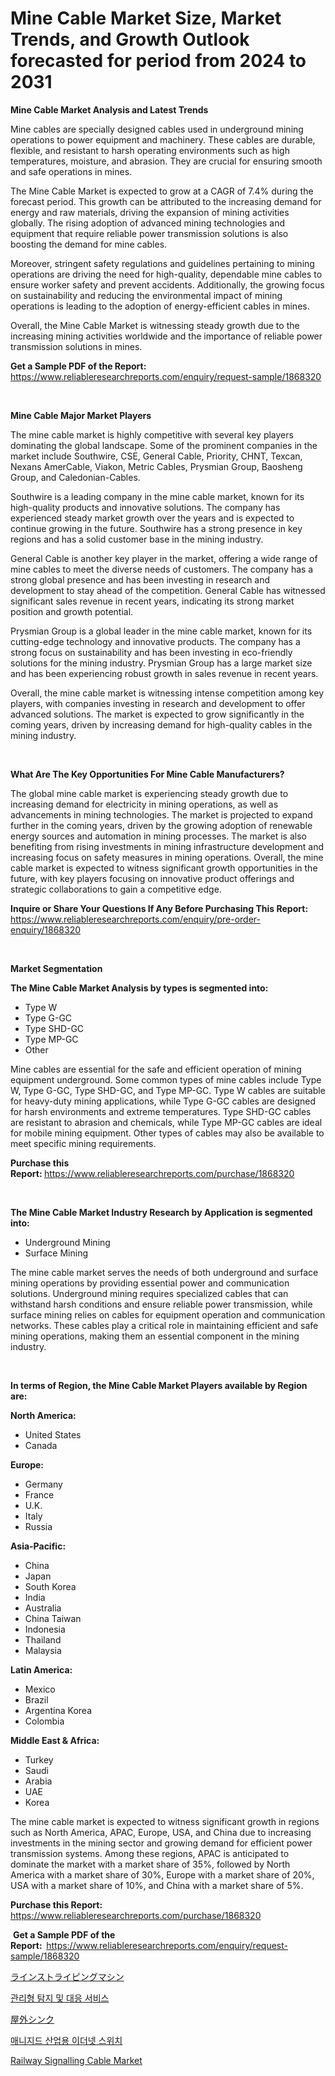 <p><h1>Mine Cable Market Size, Market Trends, and Growth Outlook forecasted for period from 2024 to 2031</h1></p><p><strong>Mine Cable Market Analysis and Latest Trends</strong></p>
<p><p>Mine cables are specially designed cables used in underground mining operations to power equipment and machinery. These cables are durable, flexible, and resistant to harsh operating environments such as high temperatures, moisture, and abrasion. They are crucial for ensuring smooth and safe operations in mines.</p><p>The Mine Cable Market is expected to grow at a CAGR of 7.4% during the forecast period. This growth can be attributed to the increasing demand for energy and raw materials, driving the expansion of mining activities globally. The rising adoption of advanced mining technologies and equipment that require reliable power transmission solutions is also boosting the demand for mine cables.</p><p>Moreover, stringent safety regulations and guidelines pertaining to mining operations are driving the need for high-quality, dependable mine cables to ensure worker safety and prevent accidents. Additionally, the growing focus on sustainability and reducing the environmental impact of mining operations is leading to the adoption of energy-efficient cables in mines.</p><p>Overall, the Mine Cable Market is witnessing steady growth due to the increasing mining activities worldwide and the importance of reliable power transmission solutions in mines.</p></p>
<p><strong>Get a Sample PDF of the Report:&nbsp;</strong> <a href="https://www.reliableresearchreports.com/enquiry/request-sample/1868320">https://www.reliableresearchreports.com/enquiry/request-sample/1868320</a></p>
<p>&nbsp;</p>
<p><strong>Mine Cable Major Market Players</strong></p>
<p><p>The mine cable market is highly competitive with several key players dominating the global landscape. Some of the prominent companies in the market include Southwire, CSE, General Cable, Priority, CHNT, Texcan, Nexans AmerCable, Viakon, Metric Cables, Prysmian Group, Baosheng Group, and Caledonian-Cables.</p><p>Southwire is a leading company in the mine cable market, known for its high-quality products and innovative solutions. The company has experienced steady market growth over the years and is expected to continue growing in the future. Southwire has a strong presence in key regions and has a solid customer base in the mining industry.</p><p>General Cable is another key player in the market, offering a wide range of mine cables to meet the diverse needs of customers. The company has a strong global presence and has been investing in research and development to stay ahead of the competition. General Cable has witnessed significant sales revenue in recent years, indicating its strong market position and growth potential.</p><p>Prysmian Group is a global leader in the mine cable market, known for its cutting-edge technology and innovative products. The company has a strong focus on sustainability and has been investing in eco-friendly solutions for the mining industry. Prysmian Group has a large market size and has been experiencing robust growth in sales revenue in recent years.</p><p>Overall, the mine cable market is witnessing intense competition among key players, with companies investing in research and development to offer advanced solutions. The market is expected to grow significantly in the coming years, driven by increasing demand for high-quality cables in the mining industry.</p></p>
<p>&nbsp;</p>
<p><strong>What Are The Key Opportunities For Mine Cable Manufacturers?</strong></p>
<p><p>The global mine cable market is experiencing steady growth due to increasing demand for electricity in mining operations, as well as advancements in mining technologies. The market is projected to expand further in the coming years, driven by the growing adoption of renewable energy sources and automation in mining processes. The market is also benefiting from rising investments in mining infrastructure development and increasing focus on safety measures in mining operations. Overall, the mine cable market is expected to witness significant growth opportunities in the future, with key players focusing on innovative product offerings and strategic collaborations to gain a competitive edge.</p></p>
<p><strong>Inquire or Share Your Questions If Any Before Purchasing This Report:</strong> <a href="https://www.reliableresearchreports.com/enquiry/pre-order-enquiry/1868320">https://www.reliableresearchreports.com/enquiry/pre-order-enquiry/1868320</a></p>
<p>&nbsp;</p>
<p><strong>Market Segmentation</strong></p>
<p><strong>The Mine Cable Market Analysis by types is segmented into:</strong></p>
<p><ul><li>Type W</li><li>Type G-GC</li><li>Type SHD-GC</li><li>Type MP-GC</li><li>Other</li></ul></p>
<p><p>Mine cables are essential for the safe and efficient operation of mining equipment underground. Some common types of mine cables include Type W, Type G-GC, Type SHD-GC, and Type MP-GC. Type W cables are suitable for heavy-duty mining applications, while Type G-GC cables are designed for harsh environments and extreme temperatures. Type SHD-GC cables are resistant to abrasion and chemicals, while Type MP-GC cables are ideal for mobile mining equipment. Other types of cables may also be available to meet specific mining requirements.</p></p>
<p><strong>Purchase this Report:&nbsp;</strong><a href="https://www.reliableresearchreports.com/purchase/1868320">https://www.reliableresearchreports.com/purchase/1868320</a></p>
<p>&nbsp;</p>
<p><strong>The Mine Cable Market Industry Research by Application is segmented into:</strong></p>
<p><ul><li>Underground Mining</li><li>Surface Mining</li></ul></p>
<p><p>The mine cable market serves the needs of both underground and surface mining operations by providing essential power and communication solutions. Underground mining requires specialized cables that can withstand harsh conditions and ensure reliable power transmission, while surface mining relies on cables for equipment operation and communication networks. These cables play a critical role in maintaining efficient and safe mining operations, making them an essential component in the mining industry.</p></p>
<p>&nbsp;</p>
<p><strong>In terms of Region, the Mine Cable Market Players available by Region are:</strong></p>
<p>
    <p> <strong> North America: </strong>
        <ul>
            <li>United States</li>
            <li>Canada</li>
        </ul>
        </p> 
    <p> <strong> Europe: </strong>
        <ul>
            <li>Germany</li>
            <li>France</li>
            <li>U.K.</li>
            <li>Italy</li>
            <li>Russia</li>
        </ul>
        </p> 
    <p> <strong> Asia-Pacific: </strong>
        <ul>
            <li>China</li>
            <li>Japan</li>
            <li>South Korea</li>
            <li>India</li>
            <li>Australia</li>
            <li>China Taiwan</li>
            <li>Indonesia</li>
            <li>Thailand</li>
            <li>Malaysia</li>
        </ul>
        </p> 
    <p> <strong> Latin America: </strong>
        <ul>
            <li>Mexico</li>
            <li>Brazil</li>
            <li>Argentina Korea</li>
            <li>Colombia</li>
        </ul>
        </p> 
    <p> <strong> Middle East & Africa: </strong>
        <ul>
            <li>Turkey</li>
            <li>Saudi</li>
            <li>Arabia</li>
            <li>UAE</li>
            <li>Korea</li>
        </ul>
    </p>
    </p>
<p><p>The mine cable market is expected to witness significant growth in regions such as North America, APAC, Europe, USA, and China due to increasing investments in the mining sector and growing demand for efficient power transmission systems. Among these regions, APAC is anticipated to dominate the market with a market share of 35%, followed by North America with a market share of 30%, Europe with a market share of 20%, USA with a market share of 10%, and China with a market share of 5%.</p></p>
<p><strong>Purchase this Report: </strong><a href="https://www.reliableresearchreports.com/purchase/1868320">https://www.reliableresearchreports.com/purchase/1868320</a></p>
<p>&nbsp;<strong>Get a Sample PDF of the Report:&nbsp;&nbsp;</strong><a href="https://www.reliableresearchreports.com/enquiry/request-sample/1868320">https://www.reliableresearchreports.com/enquiry/request-sample/1868320</a></p>
<p><strong></strong></p>
<p><p><a href="https://medium.com/@austincooper525/%E3%83%A9%E3%82%A4%E3%83%B3%E3%82%B9%E3%83%88%E3%83%A9%E3%82%A4%E3%83%94%E3%83%B3%E3%82%B0%E3%83%9E%E3%82%B7%E3%83%B3%E5%B8%82%E5%A0%B4-%E5%B8%82%E5%A0%B4%E3%82%B7%E3%82%A7%E3%82%A2-%E5%B8%82%E5%A0%B4%E5%8B%95%E5%90%91-%E5%B0%86%E6%9D%A5%E3%81%AE%E6%88%90%E9%95%B7%E3%82%92%E6%8E%A2%E3%82%8B-255eeab93cd8">ラインストライピングマシン</a></p><p><a href="https://github.com/Elenrrera7685/Market-Research-Report-List-1/blob/main/642817515095.md">관리형 탐지 및 대응 서비스</a></p><p><a href="https://medium.com/@fosterfahey38/%E5%B1%8B%E5%A4%96%E3%82%B7%E3%83%B3%E3%82%AF%E3%81%AE%E5%B8%82%E5%A0%B4%E8%A6%8F%E6%A8%A1%E3%81%A8%E5%B8%82%E5%A0%B4%E3%83%88%E3%83%AC%E3%83%B3%E3%83%89-%E5%AE%8C%E5%85%A8%E3%81%AA%E6%A5%AD%E7%95%8C%E6%A6%82%E8%A6%81-2024%E5%B9%B4%E3%81%8B%E3%82%892031%E5%B9%B4%E3%81%BE%E3%81%A7-d995e2890b08">屋外シンク</a></p><p><a href="https://github.com/sammyUltyylrich9067856/Market-Research-Report-List-1/blob/main/888646215096.md">매니지드 산업용 이더넷 스위치</a></p><p><a href="https://github.com/Whitneyboyettebo9kiw7yr13/Market-Research-Report-List-1/blob/main/railway-signalling-cable-market.md">Railway Signalling Cable Market</a></p></p>